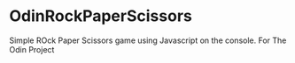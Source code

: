 # OdinRockPaperScissors

Simple ROck Paper Scissors game using Javascript on the console. For The Odin Project
